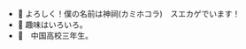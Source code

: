 - 👋 よろしく！僕の名前は神祠(カミホコラ)　スエカゲでいます！
- 👀 趣味はいろいろ。
- 🌱　中国高校三年生。
<!---
Kamihokora/Kamihokora is a ✨ special ✨ repository because its `README.md` (this file) appears on your GitHub profile.
You can click the Preview link to take a look at your changes.
--->
